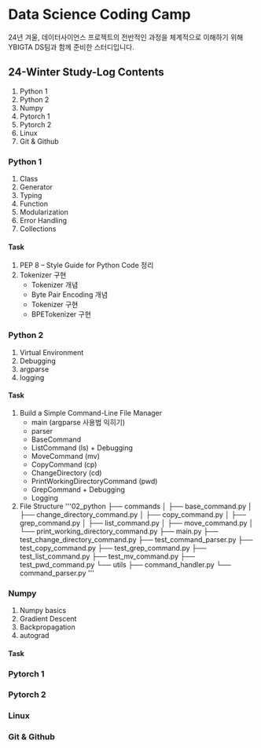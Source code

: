 # Data Science Coding Camp
24년 겨울, 데이터사이언스 프로젝트의 전반적인 과정을 체계적으로 이해하기 위해 YBIGTA DS팀과 함께 준비한 스터디입니다.
## 24-Winter Study-Log Contents 
1. Python 1 
2. Python 2
3. Numpy
4. Pytorch 1
5. Pytorch 2
6. Linux
7. Git & Github

### Python 1 
1. Class
2. Generator
3. Typing
4. Function
5. Modularization
6. Error Handling
7. Collections

#### Task 
1. PEP 8 – Style Guide for Python Code 정리 
2. Tokenizer 구현
   - Tokenizer 개념
   - Byte Pair Encoding 개념
   - Tokenizer 구현
   - BPETokenizer 구현 
   
### Python 2 
1. Virtual Environment
2. Debugging
3. argparse
4. logging

#### Task
1. Build a Simple Command-Line File Manager
   - main (argparse 사용법 익히기)
   - parser
   - BaseCommand
   - ListCommand (ls) + Debugging
   - MoveCommand (mv)
   - CopyCommand (cp)
   - ChangeDirectory (cd)
   - PrintWorkingDirectoryCommand (pwd)
   - GrepCommand + Debugging
   - Logging
2. File Structure
'''02_python
├── commands
│   ├── base_command.py
│   ├── change_directory_command.py
│   ├── copy_command.py
│   ├── grep_command.py
│   ├── list_command.py
│   ├── move_command.py
│   └── print_working_directory_command.py
├── main.py
├── test_change_directory_command.py
├── test_command_parser.py
├── test_copy_command.py
├── test_grep_command.py
├── test_list_command.py
├── test_mv_command.py
├── test_pwd_command.py
└── utils
    ├── command_handler.py
    └── command_parser.py
'''
### Numpy 
1. Numpy basics
2. Gradient Descent
3. Backpropagation
4. autograd

#### Task 

### Pytorch 1
### Pytorch 2
### Linux 
### Git & Github 
